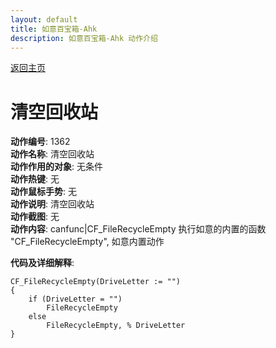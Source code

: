 ```yaml
---
layout: default
title: 如意百宝箱-Ahk
description: 如意百宝箱-Ahk 动作介绍
---
```

<link rel="stylesheet" href="../Actions/css/atom-one-light.min.css">
<script src="../Actions/js/highlight.min.js"></script>
<script>hljs.highlightAll();</script>

[返回主页](../index.md)

# [](#header-2) 清空回收站

**动作编号**: 1362  
**动作名称**: 清空回收站  
**动作作用的对象**: 无条件  
**动作热键**: 无  
**动作鼠标手势**: 无  
**动作说明**: 清空回收站  
**动作截图**: 无  
**动作内容**: canfunc|CF_FileRecycleEmpty 
执行如意的内置的函数 "CF_FileRecycleEmpty", 如意内置动作  

**代码及详细解释**:  

```Autohotkey
CF_FileRecycleEmpty(DriveLetter := "")
{
	if (DriveLetter = "")
		FileRecycleEmpty
	else
		FileRecycleEmpty, % DriveLetter
}
```